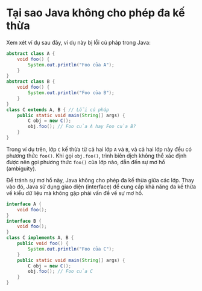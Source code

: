 # Tại sao Java không cho phép đa kế thừa
Xem xét ví dụ sau đây, ví dụ này bị lỗi cú pháp trong Java:
```java
abstract class A {
    void foo() {
        System.out.println("Foo của A");
    }
}
abstract class B {
    void foo() {
        System.out.println("Foo của B");
    }
}
class C extends A, B { // Lỗi cú pháp
    public static void main(String[] args) {
        C obj = new C();
        obj.foo(); // Foo của A hay Foo của B?
    }
}
```
Trong ví dụ trên, lớp `C` kế thừa từ cả hai lớp `A` và `B`, và cả hai lớp này đều có phương thức `foo()`. Khi gọi `obj.foo()`, trình biên dịch không thể xác định được nên gọi phương thức `foo()` của lớp nào, dẫn đến sự mơ hồ (ambiguity).

Để tránh sự mơ hồ này, Java không cho phép đa kế thừa giữa các lớp. Thay vào đó, Java sử dụng giao diện (interface) để cung cấp khả năng đa kế thừa về kiểu dữ liệu mà không gặp phải vấn đề về sự mơ hồ.
```java
interface A {
    void foo();
}
interface B {
    void foo();
}
class C implements A, B {
    public void foo() {
        System.out.println("Foo của C");
    }
    public static void main(String[] args) {
        C obj = new C();
        obj.foo(); // Foo của C
    }
}
```